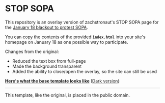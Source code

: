 # STOP SOPA

This repository is an overlay version of zachstronaut's STOP SOPA page for the [January 18 blackout to protest SOPA](http://sopastrike.com/).

You can copy the contents of the provided **`index.html`** into your site's homepage on January 18 as one possible way to participate.

Changes from the original:

 * Reduced the text box from full-page
 * Made the background transparent
 * Added the ability to close/open the overlay, so the site can still be used

[**Here's what the base template looks like**](http://nitrogenlogic.github.com/stop-sopa/sopalight.html) ([Dark version](http://nitrogenlogic.github.com/sopadark.html))

---

This template, like the original, is placed in the public domain.
